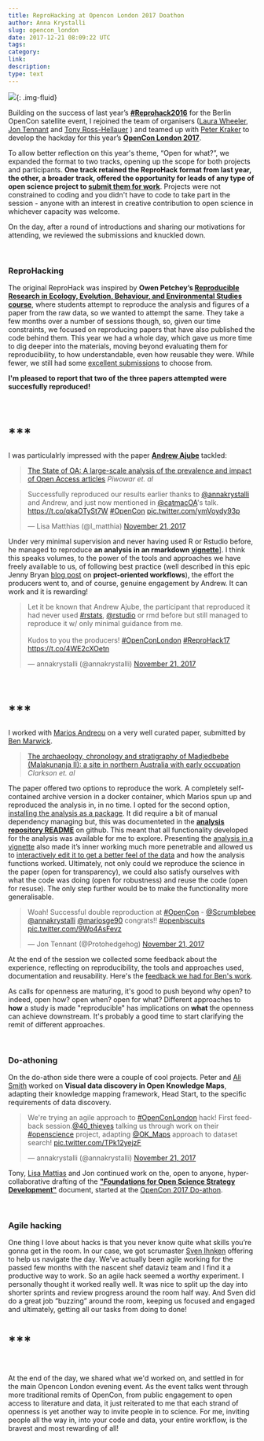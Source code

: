 ```yaml
---
title: ReproHacking at Opencon London 2017 Doathon
author: Anna Krystalli
slug: opencon_london
date: 2017-12-21 08:09:22 UTC
tags:
category:
link:
description:
type: text
---
```



![](https://d3n8a8pro7vhmx.cloudfront.net/righttoresearch/pages/1462/features/original/OpenCon_2017_London_-_NB_Banner.png?1505763567){: .img-fluid}


Building on the success of last year’s [**#Reprohack2016**](https://annakrystalli.shinyapps.io/OpenConBerlin_reprohack/) for the Berlin OpenCon satellite event, I rejoined the team of organisers ([Laura Wheeler](https://twitter.com/laurawheelers), [Jon Tennant](https://twitter.com/Protohedgehog) and [Tony Ross-Hellauer](https://twitter.com/tonyR_H) ) and teamed up with [Peter Kraker](https://twitter.com/PeterKraker?ref_src=twsrc%5Egoogle%7Ctwcamp%5Eserp%7Ctwgr%5Eauthor) to develop the hackday for this year’s [**OpenCon London 2017**](https://www.eventbrite.co.uk/e/opencon-london-2017-open-for-what-tickets-38036414941#).  

To allow better reflection on this year's theme, “Open for what?”, we expanded the format to two tracks, opening up the scope for both projects and participants. **One track retained the ReproHack format from last year, the other, a broader track, offered the opportunity for leads of any type of open science project to [submit them for work](https://annakrystalli.shinyapps.io/OpenConLondon_Doathon/)**. Projects were not constrained to coding and you didn't have to code to take part in the session - anyone with an interest in creative contribution to open science in whichever capacity was welcome. 

On the day, after a round of introductions and sharing our motivations for attending, we reviewed the submissions and knuckled down.

<br>

### ReproHacking

The original ReproHack was inspired by **Owen Petchey’s [Reproducible Research in Ecology, Evolution, Behaviour, and Environmental Studies course](https://github.com/opetchey/RREEBES)**, where students attempt to reproduce the analysis and figures of a paper from the raw data, so we wanted to attempt the same. They take a few months over a number of sessions though, so, given our time constraints, we focused on reproducing papers that have also published the code behind them. This year we had a whole day, which gave us more time to dig deeper into the materials, moving beyond evaluating them for reproducibility, to how understandable, even how reusable they were. While fewer, we still had some [excellent submissions](https://annakrystalli.shinyapps.io/OpenConLondon_Doathon/) to choose from.

**I'm pleased to report that two of the three papers attempted were succesfully reproduced!**  

<br>

# ***

I was particulalrly impressed with the paper [**Andrew Ajube**](https://www.linkedin.com/in/andrewajube/) tackled: 

> [The State of OA: A large-scale analysis of the prevalence and impact of Open Access articles](https://peerj.com/preprints/3119/)
*Piwowar et. al*

<blockquote class="twitter-tweet" data-lang="en"><p lang="en" dir="ltr">Successfully reproduced our results earlier thanks to <a href="https://twitter.com/annakrystalli?ref_src=twsrc%5Etfw">@annakrystalli</a> and Andrew, and just now mentioned in <a href="https://twitter.com/catmacOA?ref_src=twsrc%5Etfw">@catmacOA</a>&#39;s talk. <a href="https://t.co/qkaOTySt7W">https://t.co/qkaOTySt7W</a> <a href="https://twitter.com/hashtag/OpenCon?src=hash&amp;ref_src=twsrc%5Etfw">#OpenCon</a> <a href="https://t.co/ymVoydy93p">pic.twitter.com/ymVoydy93p</a></p>&mdash; Lisa Matthias (@l_matthia) <a href="https://twitter.com/l_matthia/status/933070982025240576?ref_src=twsrc%5Etfw">November 21, 2017</a></blockquote>
<script async src="https://platform.twitter.com/widgets.js" charset="utf-8"></script>



Under very minimal supervision and never having used R or Rstudio before, he managed to reproduce **an analysis in an rmarkdown [vignette](http://r-pkgs.had.co.nz/vignettes.html)**]. I think this speaks volumes, to the power of the tools and approaches we have freely available to us, of following best practice (well described in this epic Jenny Bryan [blog post](https://www.tidyverse.org/articles/2017/12/workflow-vs-script/) on **project-oriented workflows**), the effort the producers went to, and of course, genuine engagement by Andrew. It can work and it is rewarding!

<blockquote class="twitter-tweet" data-lang="en"><p lang="en" dir="ltr">Let it be known that Andrew Ajube, the participant that reproduced it had never used <a href="https://twitter.com/hashtag/rstats?src=hash&amp;ref_src=twsrc%5Etfw">#rstats</a>, <a href="https://twitter.com/rstudio?ref_src=twsrc%5Etfw">@rstudio</a> or rmd before but still managed to reproduce it w/ only minimal guidance from me. <br><br>Kudos to you the producers! <a href="https://twitter.com/hashtag/OpenConLondon?src=hash&amp;ref_src=twsrc%5Etfw">#OpenConLondon</a> <a href="https://twitter.com/hashtag/ReproHack17?src=hash&amp;ref_src=twsrc%5Etfw">#ReproHack17</a> <a href="https://t.co/4WE2cXOetn">https://t.co/4WE2cXOetn</a></p>&mdash; annakrystalli (@annakrystalli) <a href="https://twitter.com/annakrystalli/status/933075390154887169?ref_src=twsrc%5Etfw">November 21, 2017</a></blockquote>
<script async src="https://platform.twitter.com/widgets.js" charset="utf-8"></script>


<br>

# ***

I worked with [Marios Andreou](https://twitter.com/mariosge90?lang=en) on a very well curated paper, submitted by [Ben Marwick](https://twitter.com/benmarwick?lang=en). 

> [The archaeology, chronology and stratigraphy of Madjedbebe (Malakunanja II): a site in northern Australia with early occupation](http://www.sciencedirect.com/science/article/pii/S0047248415000846?via%3Dihub)
*Clarkson et. al*

The paper offered two options to reproduce the work. A completely self-contained archive version in a docker container, which Marios spun up and reproduced the analysis in, in no time. I opted for the second option, [installing the analysis as a package](https://rmflight.github.io/posts/2014/07/analyses_as_packages.html). It did require a bit of manual dependency managing but, this was documenteted in the [**analysis repository README**](https://github.com/benmarwick/1989-excavation-report-Madjedbebe) on github. This meant that all functionality developed for the analysis was available for me to explore. Presenting the [analysis in a vignette](https://github.com/benmarwick/1989-excavation-report-Madjedbebe/blob/master/vignettes/analysis-of-dates-lithics-shell-from-1989-excavations.Rmd) also made it’s inner working much more penetrable and allowed us to [interactively edit it to get a better feel of the data](https://opencon-london.github.io/OpenCon_London-Doathon/marwick_archaelogy_repro/analysis-of-dates-lithics-shell-from-1989-excavations.nb.html) and how the analysis functions worked. Ultimately, not only could we reproduce the science in the paper (open for transparency), we could also satisfy ourselves with what the code was doing (open for robustness) and reuse the code (open for resuse). The only step further would be to make the functionality more generalisable.

<blockquote class="twitter-tweet" data-lang="en"><p lang="en" dir="ltr">Woah! Successful double reproduction at <a href="https://twitter.com/hashtag/OpenCon?src=hash&amp;ref_src=twsrc%5Etfw">#OpenCon</a> - <a href="https://twitter.com/Scrumblebee?ref_src=twsrc%5Etfw">@Scrumblebee</a> <a href="https://twitter.com/annakrystalli?ref_src=twsrc%5Etfw">@annakrystalli</a> <a href="https://twitter.com/mariosge90?ref_src=twsrc%5Etfw">@mariosge90</a> congrats!! <a href="https://twitter.com/hashtag/openbiscuits?src=hash&amp;ref_src=twsrc%5Etfw">#openbiscuits</a> <a href="https://t.co/9Wp4AsFevz">pic.twitter.com/9Wp4AsFevz</a></p>&mdash; Jon Tennant (@Protohedgehog) <a href="https://twitter.com/Protohedgehog/status/932969845242695685?ref_src=twsrc%5Etfw">November 21, 2017</a></blockquote>
<script async src="https://platform.twitter.com/widgets.js" charset="utf-8"></script>


At the end of the session we collected some feedback about the experience, reflecting on reproducibility, the tools and approaches used, documentation and reusability. Here's the [feedback we had for Ben's work](https://github.com/annakrystalli/write-ups/blob/master/assets/OpenCon_ReproHack%20feedback_form.pdf).


As calls for openness are maturing, it's good to push beyond why open? to indeed, open how? open when? open for what? Different approaches to **how** a study is made "reproducible" has implications on **what** the openness can achieve downstream. It's probably a good time to start clarifying the remit of different approaches. 

<br>

### Do-athoning

On the do-athon side there were a couple of cool projects. Peter and [Ali Smith](https://twitter.com/40_thieves?ref_src=twsrc%5Etfw&ref_url=http%3A%2F%2F127.0.0.1%3A46498%2Frmd_output%2F1%2F) worked on **Visual data discovery in Open Knowledge Maps**,  adapting their knowledge mapping framework, Head Start, to the specific requirements of data discovery.


<blockquote class="twitter-tweet" data-lang="en"><p lang="en" dir="ltr">We&#39;re trying an agile approach to <a href="https://twitter.com/hashtag/OpenConLondon?src=hash&amp;ref_src=twsrc%5Etfw">#OpenConLondon</a> hack! First feedback session.<a href="https://twitter.com/40_thieves?ref_src=twsrc%5Etfw">@40_thieves</a> talking us through work on their <a href="https://twitter.com/hashtag/openscience?src=hash&amp;ref_src=twsrc%5Etfw">#openscience</a> project, adapting <a href="https://twitter.com/OK_Maps?ref_src=twsrc%5Etfw">@OK_Maps</a> approach to dataset search! <a href="https://t.co/TPk12yejzF">pic.twitter.com/TPk12yejzF</a></p>&mdash; annakrystalli (@annakrystalli) <a href="https://twitter.com/annakrystalli/status/932945063365300224?ref_src=twsrc%5Etfw">November 21, 2017</a></blockquote>
<script async src="https://platform.twitter.com/widgets.js" charset="utf-8"></script>


Tony, [Lisa Mattias](https://twitter.com/l_matthia) and Jon continued work on the, open to anyone, hyper-collaborative drafting of the [**"Foundations for Open Science Strategy Development"**](https://docs.google.com/document/d/1un3N3JsvfodSxW3FMAoOMHaESPMzJSBr7kcrxWjoEnE/edit#) document, started at the [OpenCon 2017 Do-athon](https://github.com/sparcopen/doathon/issues/24).

<br>

### Agile hacking

One thing I love about hacks is that you never know quite what skills you’re gonna get in the room. In our case, we got scrumaster [Sven Ihnken](https://www.linkedin.com/in/sven-ihnken-4153b525/) offering to help us navigate the day. We’ve actually been agile working for the passed few months with the nascent shef dataviz team and I find it a productive way to work. So an agile hack seemed a worthy experiment. I personally thought it worked really well. It was nice to split up the day into shorter sprints and review progress around the room half way. And Sven did do a great job “buzzing” around the room, keeping us focused and engaged and ultimately, getting all our tasks from doing to done!

# ***

<br>

At the end of the day, we shared what we'd worked on, and settled in for the main Opencon London evening event. As the event talks went through more traditional remits of OpenCon, from public engagement to open access to literature and data, it just reiterated to me that each strand of openness is yet another way to invite people in to science. For me, inviting people all the way in, into your code and data, your entire workflow, is the bravest and most rewarding of all!
